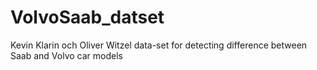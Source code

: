 # VolvoSaab_datset
Kevin Klarin och Oliver Witzel data-set for detecting difference between Saab and Volvo car models
